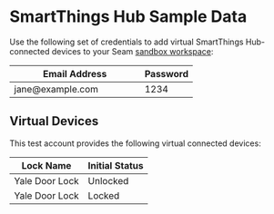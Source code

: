# SmartThings Hub Sample Data

Use the following set of credentials to add virtual SmartThings Hub-connected devices to your Seam [sandbox workspace](../../core-concepts/workspaces/#sandbox-workspaces):

<table><thead><tr><th width="213.45238095238096">Email Address</th><th>Password</th></tr></thead><tbody><tr><td>jane@example.com</td><td>1234</td></tr></tbody></table>

## Virtual Devices

This test account provides the following virtual connected devices:

| Lock Name      | Initial Status |
| -------------- | -------------- |
| Yale Door Lock | Unlocked       |
| Yale Door Lock | Locked         |
